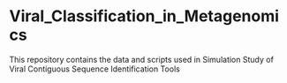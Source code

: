 # Viral_Classification_in_Metagenomics
This repository contains the data and scripts used in Simulation Study of Viral Contiguous Sequence Identification Tools
